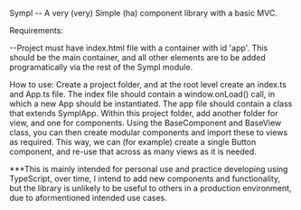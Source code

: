 Sympl -- A very (very) Simple (ha) component library with a basic MVC.

Requirements:

--Project must have index.html file with a container with id 'app'. This should be the main container, and all other elements are
to be added programatically via the rest of the Sympl module.


How to use:
Create a project folder, and at the root level create an index.ts and App.ts file. The index file should contain a
window.onLoad() call, in which a new App should be instantiated. The app file should contain a class that extends 
SymplApp. Within this project folder, add another folder for view, and one for components. 
Using the BaseComponent and BaseView class, you can then create modular components and import these to views as
required. This way, we can (for example) create a single Button component, and re-use that across as many views
as it is needed. 

***This is mainly intended for personal use and practice developing using TypeScript, over time, I intend to add
new components and functionality, but the library is unlikely to be useful to others in a production environment, 
due to aformentioned intended use cases. 